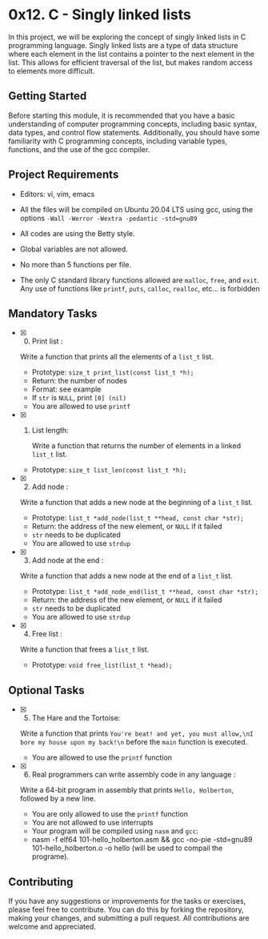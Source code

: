 
# 0x12. C - Singly linked lists

In this project, we will be exploring the concept of singly linked lists in C programming language. Singly linked lists are a type of data structure where each element in the list contains a pointer to the next element in the list. This allows for efficient traversal of the list, but makes random access to elements more difficult.

## Getting Started

Before starting this module, it is recommended that you have a basic understanding of computer programming concepts, including basic syntax, data types, and control flow statements. Additionally, you should have some familiarity with C programming concepts, including variable types, functions, and the use of the gcc compiler.

## Project Requirements

-   Editors: vi, vim, emacs
    
-   All the files will be compiled on Ubuntu 20.04 LTS using gcc, using the options  `-Wall -Werror -Wextra -pedantic -std=gnu89`
    
-   All codes are using the Betty style.
    
-   Global variables are not allowed.
    
-   No more than 5 functions per file.
    
- The only C standard library functions allowed are `malloc`, `free`, and `exit`. Any use of functions like `printf`, `puts`, `calloc`, `realloc`, etc… is forbidden
    

## Mandatory Tasks

- [x] 0. Print list :
    
	Write a function that prints all the elements of a  `list_t`  list.

	-   Prototype:  `size_t print_list(const list_t *h);`
	-   Return: the number of nodes
	-   Format: see example
	-   If  `str`  is  `NULL`, print  `[0] (nil)`
	-   You are allowed to use  `printf`

    
-  [x] 1. List length:
    
	  Write a function that returns the number of elements in a linked  `list_t`  list.

	-   Prototype:  `size_t list_len(const list_t *h);`
    
- [x]  2. Add node :
    
	 Write a function that adds a new node at the beginning of a  `list_t`  list.

	-   Prototype:  `list_t *add_node(list_t **head, const char *str);`
	-   Return: the address of the new element, or  `NULL`  if it failed
	-   `str`  needs to be duplicated
	-   You are allowed to use  `strdup`
	
    
- [x]  3. Add node at the end :
    
	 Write a function that adds a new node at the end of a  `list_t`  list.

	-   Prototype:  `list_t *add_node_end(list_t **head, const char *str);`
	-   Return: the address of the new element, or  `NULL`  if it failed
	-   `str`  needs to be duplicated
	-   You are allowed to use  `strdup`
    
- [x]  4. Free list :
    
	 Write a function that frees a  `list_t`  list.

	-   Prototype:  `void free_list(list_t *head);`
    

## Optional Tasks

- [x] 5. The Hare and the Tortoise:
    
	Write a function that prints  `You're beat! and yet, you must allow,\nI bore my house upon my back!\n`  before the  `main`  function is executed.

	-   You are allowed to use the  `printf`  function
        
- [x] 6. Real programmers can write assembly code in any language :
   
	Write a 64-bit program in assembly that prints  `Hello, Holberton`, followed by a new line.

	-   You are only allowed to use the  `printf`  function
	-   You are not allowed to use interrupts
	-   Your program will be compiled using  `nasm`  and  `gcc`:  
	- nasm -f elf64 101-hello_holberton.asm && gcc -no-pie -std=gnu89 101-hello_holberton.o -o hello (will be used to compail the programe).

## Contributing

If you have any suggestions or improvements for the tasks or exercises, please feel free to contribute. You can do this by forking the repository, making your changes, and submitting a pull request. All contributions are welcome and appreciated.
